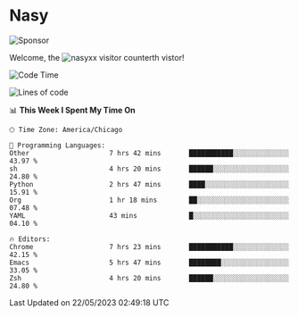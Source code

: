 # Nasy

<!--
<p align="center">
<img height="200" src="https://github-readme-stats.vercel.app/api?username=nasyxx&count_private=true&show_icons=true&theme=dracula&include_all_commits=true"/>
<img height="200" src="https://github-readme-stats.vercel.app/api/top-langs/?username=nasyxx&theme=dracula&hide=html,jupyter+notebook&count_private=true&show_icons=true"/>
</p>

  
----------------
-->

![Sponsor](https://img.shields.io/static/v1.svg?label=Sponsor&message=%E2%9D%A4&logo=GitHub&style=flat&color=pink)
 
Welcome, the ![nasyxx visitor counter](https://count.getloli.com/get/@nasyxx?theme=rule34)th vistor!
 
<!--START_SECTION:waka-->
![Code Time](http://img.shields.io/badge/Code%20Time-3%2C533%20hrs%2027%20mins-blue)

![Lines of code](https://img.shields.io/badge/From%20Hello%20World%20I%27ve%20Written-6.2%20million%20lines%20of%20code-blue)

📊 **This Week I Spent My Time On** 

```text
🕑︎ Time Zone: America/Chicago

💬 Programming Languages: 
Other                    7 hrs 42 mins       ███████████░░░░░░░░░░░░░░   43.97 % 
sh                       4 hrs 20 mins       ██████░░░░░░░░░░░░░░░░░░░   24.80 % 
Python                   2 hrs 47 mins       ████░░░░░░░░░░░░░░░░░░░░░   15.91 % 
Org                      1 hr 18 mins        ██░░░░░░░░░░░░░░░░░░░░░░░   07.48 % 
YAML                     43 mins             █░░░░░░░░░░░░░░░░░░░░░░░░   04.10 % 

🔥 Editors: 
Chrome                   7 hrs 23 mins       ███████████░░░░░░░░░░░░░░   42.15 % 
Emacs                    5 hrs 47 mins       ████████░░░░░░░░░░░░░░░░░   33.05 % 
Zsh                      4 hrs 20 mins       ██████░░░░░░░░░░░░░░░░░░░   24.80 % 
```


 Last Updated on 22/05/2023 02:49:18 UTC
<!--END_SECTION:waka-->

<!-- ![visitors](https://visitor-badge.laobi.icu/badge?page_id=nasyxx.nasyxx) -->
